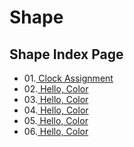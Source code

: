 # Shape

## Shape Index Page
- 01.[ Clock Assignment ](clock/)
- 02.[ Hello, Color](P.2.0.01/)
- 03.[ Hello, Color](P.2.0.02/)
- 04.[ Hello, Color](P.2.1.1.01/)
- 05.[ Hello, Color](P.2.1.1.02/)
- 06.[ Hello, Color](P.2.1.1.020/)
